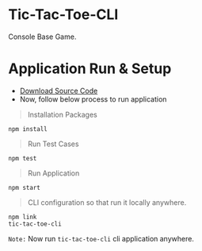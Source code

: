 
# Tic-Tac-Toe-CLI

Console Base Game.



# Application Run & Setup

- [Download Source Code](https://github.com/mesadhan/tic-tac-toe-cli.git)
- Now, follow below process to run application

> Installation Packages

    npm install

> Run Test Cases

    npm test

> Run Application
    
    npm start    
    
    

> CLI configuration so that run it locally anywhere.

    npm link
    tic-tac-toe-cli

`Note:` Now run `tic-tac-toe-cli` cli application anywhere.
